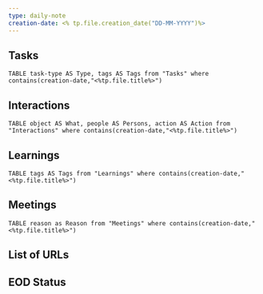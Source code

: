 ```yaml
---
type: daily-note
creation-date: <% tp.file.creation_date("DD-MM-YYYY")%>
---
```


## Tasks
```dataview
TABLE task-type AS Type, tags AS Tags from "Tasks" where contains(creation-date,"<%tp.file.title%>")
```

## Interactions
```dataview
TABLE object AS What, people AS Persons, action AS Action from "Interactions" where contains(creation-date,"<%tp.file.title%>") 
```

## Learnings 
```dataview
TABLE tags AS Tags from "Learnings" where contains(creation-date,"<%tp.file.title%>")
```


## Meetings
```dataview
TABLE reason as Reason from "Meetings" where contains(creation-date,"<%tp.file.title%>") 
```


## List of URLs



## EOD Status

